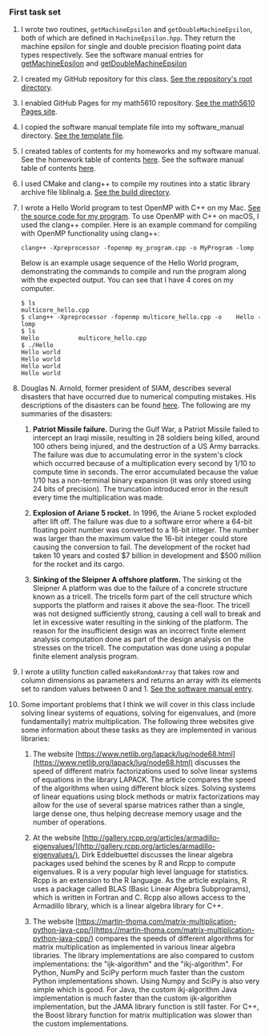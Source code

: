 ### First task set
1. I wrote two routines, `getMachineEpsilon` and `getDoubleMachineEpsilon`, both of which are defined in `MachineEpsilon.hpp`. They return the machine epsilon for single and double precision floating point data types respectively. See the software manual entries for [getMachineEpsilon](../software_manual/getMachineEpsilon.md) and [getDoubleMachineEpsilon](../software_manual/getDoubleMachineEpsilon.md)
2. I created my GitHub repository for this class. [See the repository's root directory](https://github.com/aposhiana/math5610).
3. I enabled GitHub Pages for my math5610 repository. [See the math5610 Pages site](https://aposhiana.github.io/math5610/).
4. I copied the software manual template file into my software_manual directory. [See the template file](../software_manual/softwareManualTemplate.md).
5. I created tables of contents for my homeworks and my software manual. See the homework table of contents [here](../homework/README.md). See the software manual table of contents [here](../software_manual/README.md).
6. I used CMake and clang++ to compile my routines into a static library archive file liblinalg.a. [See the build directory](../build/).
7. I wrote a Hello World program to test OpenMP with C++ on my Mac. [See the source code for my program](../src/toy_programs/multicore_hello.cpp). To use OpenMP with C++ on macOS, I used the clang++ compiler. Here is an example command for compiling with OpenMP functionality using clang++:
    ```
    clang++ -Xpreprocessor -fopenmp my_program.cpp -o MyProgram -lomp
    ```
    Below is an example usage sequence of the Hello World program, demonstrating the commands to compile and run the program along with the expected output. You can see that I have 4 cores on my computer.
    ```
    $ ls
    multicore_hello.cpp
    $ clang++ -Xpreprocessor -fopenmp multicore_hello.cpp -o    Hello -lomp
    $ ls
    Hello			multicore_hello.cpp
    $ ./Hello 
    Hello world
    Hello world
    Hello world
    Hello world
    ```
8. Douglas N. Arnold, former president of SIAM, describes several disasters that have occurred due to numerical computing mistakes. His descriptions of the disasters can be found [here](http://www-users.math.umn.edu/~arnold//disasters/). The following are my summaries of the disasters:

    1. **Patriot Missile failure.** During the Gulf War, a Patriot Missile failed to intercept an Iraqi missile, resulting in 28 soldiers being killed, around 100 others being injured, and the destruction of a US Army barracks. The failure was due to accumulating error in the system's clock which occurred because of a multiplication every second by 1/10 to compute time in seconds. The error accumulated because the value 1/10 has a non-terminal binary expansion (it was only stored using 24 bits of precision). The truncation introduced error in the result every time the multiplication was made.

    2. **Explosion of Ariane 5 rocket.** In 1996, the Ariane 5 rocket exploded after lift off. The failure was due to a software error where a 64-bit floating point number was converted to a 16-bit integer. The number was larger than the maximum value the 16-bit integer could store causing the conversion to fail. The development of the rocket had taken 10 years and costed \$7 billion in development and \$500 million for the rocket and its cargo.

    3. **Sinking of the Sleipner A offshore platform.** The sinking ot the Sleipner A platform was due to the failure of a concrete structure known as a tricell. The tricells form part of the cell structure which supports the platform and raises it above the sea-floor. The tricell was not designed sufficiently strong, causing a cell wall to break and let in excessive water resulting in the sinking of the platform. The reason for the insufficient design was an incorrect finite element analysis computation done as part of the design analysis on the stresses on the tricell. The computation was done using a popular finite element analysis program.
9. I wrote a utility function called `makeRandomArray` that takes row and column dimensions as parameters and returns an array with its elements set to random values between 0 and 1. [See the software manual entry](../software_manual/makeRandomArray.md).
10. 
    Some important problems that I think we will cover in this class include solving linear systems of equations, solving for eigenvalues, and (more fundamentally) matrix multiplication. The following three websites give some information about these tasks as they are implemented in various libraries:
    
    1. The website [https://www.netlib.org/lapack/lug/node68.html](https://www.netlib.org/lapack/lug/node68.html) discusses the speed of different matrix factorizations used to solve linear systems of equations in the library LAPACK. The article compares the speed of the algorithms when using different block sizes. Solving systems of linear equations using block methods or matrix factorizations may allow for the use of several sparse matrices rather than a single, large dense one, thus helping decrease memory usage and the number of operations.

    2. At the website [http://gallery.rcpp.org/articles/armadillo-eigenvalues/](http://gallery.rcpp.org/articles/armadillo-eigenvalues/), Dirk Eddelbuettel discusses the linear algebra packages used behind the scenes by R and Rcpp to compute eigenvalues. R is a very popular high level language for statistics. Rcpp is an extension to the R language. As the article explains, R uses a package called BLAS (Basic Linear Algebra Subprograms), which is written in Fortran and C. Rcpp also allows access to the Armadillo library, which is a linear algebra library for C++.

    3. The website [https://martin-thoma.com/matrix-multiplication-python-java-cpp/](https://martin-thoma.com/matrix-multiplication-python-java-cpp/) compares the speeds of different algorithms for matrix multiplication as implemented in various linear algebra libraries. The library implementations are also compared to custom implementations: the "ijk-algorithm" and the "ikj-algorithm". For Python, NumPy and SciPy perform much faster than the custom Python implementations shown. Using Numpy and SciPy is also very simple which is good. For Java, the custom ikj-algorithm Java implementation is much faster than the custom ijk-algorithm implementation, but the JAMA library function is still faster. For C++, the Boost library function for matrix multiplication was slower than the custom implementations.

